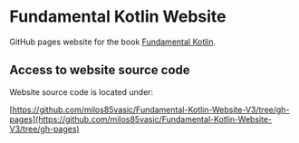 # Fundamental Kotlin Website

GitHub pages website for the book [Fundamental Kotlin](https://www.fundamental-kotlin.com/).

## Access to website source code

Website source code is located under:

[https://github.com/milos85vasic/Fundamental-Kotlin-Website-V3/tree/gh-pages](https://github.com/milos85vasic/Fundamental-Kotlin-Website-V3/tree/gh-pages)
